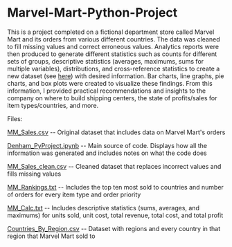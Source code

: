 # Marvel-Mart-Python-Project

This is a project completed on a fictional department store called Marvel Mart and its orders from various different countries. The data was cleaned to fill missing values and correct erroneous values. Analytics reports were then produced to generate different statistics such as counts for different sets of groups, descriptive statistics (averages, maximums, sums for multiple variables), distributions, and cross-reference statistics to create a new dataset (see [here](Countries_By_Region.csv)) with desired information. Bar charts, line graphs, pie charts, and box plots were created to visualize these findings. From this information, I provided practical recommendations and insights to the company on where to build shipping centers, the state of profits/sales for item types/countries, and more.

Files:

[MM_Sales.csv](MM_Sales.csv) -- Original dataset that includes data on Marvel Mart's orders

[Denham_PyProject.ipynb](Denham_PyProject.ipynb) -- Main source of code. Displays how all the information was generated and includes notes on what the code does

[MM_Sales_clean.csv](MM_Sales_clean.csv) -- Cleaned dataset that replaces incorrect values and fills missing values

[MM_Rankings.txt](MM_Rankings.txt) -- Includes the top ten most sold to countries and number of orders for every item type and order priority

[MM_Calc.txt](MM_Calc.txt) -- Includes descriptive statistics (sums, averages, and maximums) for units sold, unit cost, total revenue, total cost, and total profit

[Countries_By_Region.csv](Countries_By_Region.csv) -- Dataset with regions and every country in that region that Marvel Mart sold to
